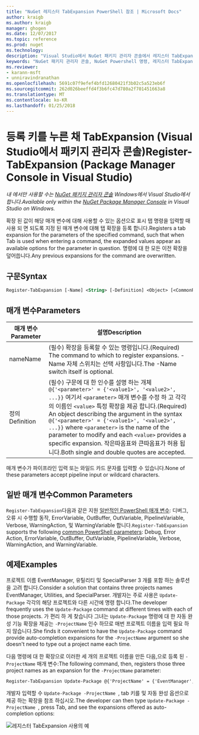 ```yaml
---
title: "NuGet 레지스터 TabExpansion PowerShell 참조 | Microsoft Docs"
author: kraigb
ms.author: kraigb
manager: ghogen
ms.date: 12/07/2017
ms.topic: reference
ms.prod: nuget
ms.technology: 
description: "Visual Studio에서 NuGet 패키지 관리자 콘솔에서 레지스터 TabExpansion PowerShell 명령에 대 한 참조입니다."
keywords: "NuGet 패키지 관리자 콘솔, NuGet Powershell 명령, 레지스터 TabExpansion NuGet Powershell 참조"
ms.reviewer:
- karann-msft
- unniravindranathan
ms.openlocfilehash: 5691c07f9efef4bfd12680421f3b02c5a523eb6f
ms.sourcegitcommit: 262d026beeffd4f3b6fc47d780a2f701451663a8
ms.translationtype: MT
ms.contentlocale: ko-KR
ms.lasthandoff: 01/25/2018
---
```

# <a name="register-tabexpansion-package-manager-console-in-visual-studio"></a><span data-ttu-id="e8ca1-104">등록 키를 누른 채 TabExpansion (Visual Studio에서 패키지 관리자 콘솔)</span><span class="sxs-lookup"><span data-stu-id="e8ca1-104">Register-TabExpansion (Package Manager Console in Visual Studio)</span></span>

<span data-ttu-id="e8ca1-105">*내 에서만 사용할 수는 [NuGet 패키지 관리자 콘솔](Package-Manager-Console.md) Windows에서 Visual Studio에서 합니다.*</span><span class="sxs-lookup"><span data-stu-id="e8ca1-105">*Available only within the [NuGet Package Manager Console](Package-Manager-Console.md) in Visual Studio on Windows.*</span></span>

<span data-ttu-id="e8ca1-106">확장 된 값이 해당 매개 변수에 대해 사용할 수 있는 옵션으로 표시 탭 명령을 입력할 때 사용 되 면 되도록 지정 된 매개 변수에 대해 탭 확장을 등록 합니다.</span><span class="sxs-lookup"><span data-stu-id="e8ca1-106">Registers a tab expansion for the parameters of the specified command, such that when Tab is used when entering a command, the expanded values appear as available options for the parameter in question.</span></span> <span data-ttu-id="e8ca1-107">명령에 대 한 모든 이전 확장을 덮어씁니다.</span><span class="sxs-lookup"><span data-stu-id="e8ca1-107">Any previous expansions for the command are overwritten.</span></span>

## <a name="syntax"></a><span data-ttu-id="e8ca1-108">구문</span><span class="sxs-lookup"><span data-stu-id="e8ca1-108">Syntax</span></span>

```ps
Register-TabExpansion [-Name] <String> [-Definition] <Object> [<CommonParameters>]
```

## <a name="parameters"></a><span data-ttu-id="e8ca1-109">매개 변수</span><span class="sxs-lookup"><span data-stu-id="e8ca1-109">Parameters</span></span>

| <span data-ttu-id="e8ca1-110">매개 변수</span><span class="sxs-lookup"><span data-stu-id="e8ca1-110">Parameter</span></span> | <span data-ttu-id="e8ca1-111">설명</span><span class="sxs-lookup"><span data-stu-id="e8ca1-111">Description</span></span> |
| --- | --- |
| <span data-ttu-id="e8ca1-112">name</span><span class="sxs-lookup"><span data-stu-id="e8ca1-112">Name</span></span> | <span data-ttu-id="e8ca1-113">(필수) 확장을 등록할 수 있는 명령입니다.</span><span class="sxs-lookup"><span data-stu-id="e8ca1-113">(Required) The command to which to register expansions.</span></span> <span data-ttu-id="e8ca1-114">-Name 자체 스위치는 선택 사항입니다.</span><span class="sxs-lookup"><span data-stu-id="e8ca1-114">The -Name switch itself is optional.</span></span> |
| <span data-ttu-id="e8ca1-115">정의</span><span class="sxs-lookup"><span data-stu-id="e8ca1-115">Definition</span></span> | <span data-ttu-id="e8ca1-116">(필수) 구문에 대 한 인수를 설명 하는 개체 `@{'<parameter>' = {'<value1>', '<value2>', ...}}` 여기서 `<parameter>` 매개 변수를 수정 하 고 각각의 이름인 `<value>` 특정 확장을 제공 합니다.</span><span class="sxs-lookup"><span data-stu-id="e8ca1-116">(Required) An object describing the argument in the syntax `@{'<parameter>' = {'<value1>', '<value2>', ...}}` where `<parameter>` is the name of the parameter to modify and each `<value>` provides a specific expansion.</span></span> <span data-ttu-id="e8ca1-117">작은따옴표와 큰따옴표가 허용 됩니다.</span><span class="sxs-lookup"><span data-stu-id="e8ca1-117">Both single and double quotes are accepted.</span></span> |

<span data-ttu-id="e8ca1-118">매개 변수가 파이프라인 입력 또는 와일드 카드 문자를 입력할 수 있습니다.</span><span class="sxs-lookup"><span data-stu-id="e8ca1-118">None of these parameters accept pipeline input or wildcard characters.</span></span>

## <a name="common-parameters"></a><span data-ttu-id="e8ca1-119">일반 매개 변수</span><span class="sxs-lookup"><span data-stu-id="e8ca1-119">Common Parameters</span></span>

<span data-ttu-id="e8ca1-120">`Register-TabExpansion`다음과 같은 지원 [일반적인 PowerShell 매개 변수](http://go.microsoft.com/fwlink/?LinkID=113216): 디버그, 오류 시 수행할 동작, ErrorVariable, OutBuffer, OutVariable, PipelineVariable, Verbose, WarningAction, 및 WarningVariable 합니다.</span><span class="sxs-lookup"><span data-stu-id="e8ca1-120">`Register-TabExpansion` supports the following [common PowerShell parameters](http://go.microsoft.com/fwlink/?LinkID=113216): Debug, Error Action, ErrorVariable, OutBuffer, OutVariable, PipelineVariable, Verbose, WarningAction, and WarningVariable.</span></span>

## <a name="examples"></a><span data-ttu-id="e8ca1-121">예제</span><span class="sxs-lookup"><span data-stu-id="e8ca1-121">Examples</span></span>

<span data-ttu-id="e8ca1-122">프로젝트 이름 EventManager, 유틸리티 및 SpecialParser 3 개를 포함 하는 솔루션을 고려 합니다.</span><span class="sxs-lookup"><span data-stu-id="e8ca1-122">Consider a solution that contains three projects names EventManager, Utilities, and SpecialParser.</span></span> <span data-ttu-id="e8ca1-123">개발자는 주로 사용은 `Update-Package` 각각의 해당 프로젝트와 다른 시간에 명령 합니다.</span><span class="sxs-lookup"><span data-stu-id="e8ca1-123">The developer frequently uses the `Update-Package` command at different times with each of those projects.</span></span> <span data-ttu-id="e8ca1-124">가 편리 하 게 찾습니다 그녀는 `Update-Package` 명령에 대 한 자동 완성 기능 확장을 제공는 `-ProjectName` 인수 하므로 매번 프로젝트 이름을 입력 필요 하지 않습니다.</span><span class="sxs-lookup"><span data-stu-id="e8ca1-124">She finds it convenient to have the `Update-Package` command provide auto-completion expansions for the `-ProjectName` argument so she doesn't need to type out a project name each time.</span></span> 

<span data-ttu-id="e8ca1-125">다음 명령에 대 한 확장으로 이러한 세 개의 프로젝트 이름을 만든 다음,으로 등록 된 `-ProjectName` 매개 변수:</span><span class="sxs-lookup"><span data-stu-id="e8ca1-125">The following command, then, registers those three project names as an expansion for the `-ProjectName` parameter:</span></span>

```ps
Register-TabExpansion Update-Package @{'ProjectName' = {'EventManager', 'Utilities', 'SpecialParser'}}    
```

<span data-ttu-id="e8ca1-126">개발자 입력할 수 `Update-Package -ProjectName `, tab 키를 및 자동 완성 옵션으로 제공 하는 확장을 참조 하십시오.</span><span class="sxs-lookup"><span data-stu-id="e8ca1-126">The developer can then type `Update-Package -ProjectName `, press Tab, and see the expansions offered as auto-completion options:</span></span>

![레지스터 TabExpansion 사용의 예](media/Register-TabExpansion-Example.png)
